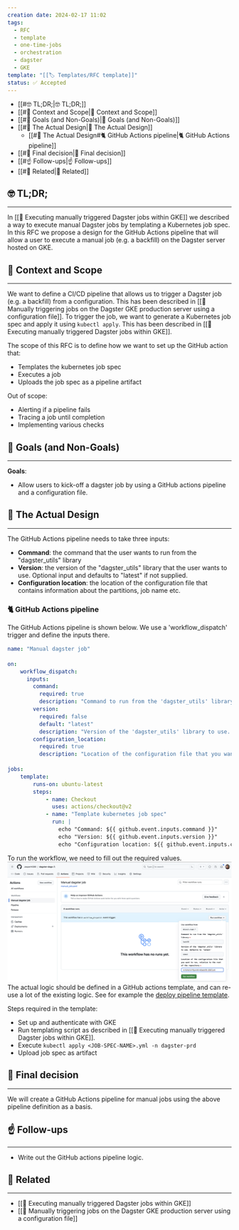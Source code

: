 ```yaml
---
creation date: 2024-02-17 11:02
tags:
  - RFC
  - template
  - one-time-jobs
  - orchestration
  - dagster
  - GKE
template: "[[🏷 Templates/RFC template]]"
status: ✅ Accepted
---
```

- [[#🤓 TL;DR;|🤓 TL;DR;]]
- [[#🔭 Context and Scope|🔭 Context and Scope]]
- [[#🎯 Goals (and Non-Goals)|🎯 Goals (and Non-Goals)]]
- [[#🦉 The Actual Design|🦉 The Actual Design]]
	- [[#🦉 The Actual Design#🐈 GitHub Actions pipeline|🐈 GitHub Actions pipeline]]
- [[#🤝 Final decision|🤝 Final decision]]
- [[#☝️ Follow-ups|☝️ Follow-ups]]
- [[#🔗 Related|🔗 Related]]

## 🤓 TL;DR;
---
In [[💪 Executing manually triggered Dagster jobs within GKE]] we described a way to execute manual Dagster jobs by templating a Kubernetes job spec. In this RFC we propose a design for the GitHub Actions pipeline that will allow a user to execute a manual job (e.g. a backfill) on the Dagster server hosted on GKE.

## 🔭 Context and Scope
---
We want to define a CI/CD pipeline that allows us to trigger a Dagster job (e.g. a backfill) from a configuration. This has been described in [[🔘 Manually triggering jobs on the Dagster GKE production server using a configuration file]]. To trigger the job, we want to generate a Kubernetes job spec and apply it using `kubectl apply`. This has been described in [[💪 Executing manually triggered Dagster jobs within GKE]].

The scope of this RFC is to define how we want to set up the GitHub action that:
- Templates the kubernetes job spec
- Executes a job
- Uploads the job spec as a pipeline artifact

Out of scope:
- Alerting if a pipeline fails
- Tracing a job until completion
- Implementing various checks

## 🎯 Goals (and Non-Goals)
---
**Goals**:
- Allow users to kick-off a dagster job by using a GitHub actions pipeline and a configuration file.

## 🦉 The Actual Design
---
The GitHub Actions pipeline needs to take three inputs:
- **Command**: the command that the user wants to run from the "dagster_utils" library
- **Version**: the version of the "dagster_utils" library that the user wants to use. Optional input and defaults to "latest" if not supplied.
- **Configuration location**: the location of the configuration file that contains information about the partitions, job name etc.

### 🐈 GitHub Actions pipeline
The GitHub Actions pipeline is shown below. We use a 'workflow_dispatch' trigger and define the inputs there.
```yaml
name: "Manual dagster job"

on:
    workflow_dispatch:
      inputs:
        command:
          required: true
          description: "Command to run from the 'dagster_utils' library"
        version:
          required: false
          default: "latest"
          description: "Version of the 'dagster_utils' library to use. Defaults to 'latest'"
        configuration_location:
          required: true
          description: "Location of the configuration file that you want to run, relative to the root of the repository"

jobs:
    template:
        runs-on: ubuntu-latest
        steps:
            - name: Checkout
              uses: actions/checkout@v2
            - name: "Template kubernetes job spec"
              run: |
                echo "Command: ${{ github.event.inputs.command }}"
                echo "Version: ${{ github.event.inputs.version }}"
                echo "Configuration location: ${{ github.event.inputs.configuration_location }}"

```
To run the workflow, we need to fill out the required values.
![](attachment/88ab3f750c9431a58e5b245c36b7e66d.png)
The actual logic should be defined in a GitHub actions template, and can re-use a lot of the existing logic. See for example the [deploy pipeline template](https://github.com/JasperHG90/dagster-dags/blob/main/.github/workflows/templates/deploy/action.yaml).

Steps required in the template:
- Set up and authenticate with GKE
- Run templating script as described in [[💪 Executing manually triggered Dagster jobs within GKE]].
- Execute `kubectl apply <JOB-SPEC-NAME>.yml -n dagster-prd`
- Upload job spec as artifact

## 🤝 Final decision
---
We will create a GitHub Actions pipeline for manual jobs using the above pipeline definition as a basis.

## ☝️ Follow-ups
---
- Write out the GitHub actions pipeline logic.

## 🔗 Related
---
- [[💪 Executing manually triggered Dagster jobs within GKE]]
- [[🔘 Manually triggering jobs on the Dagster GKE production server using a configuration file]]

